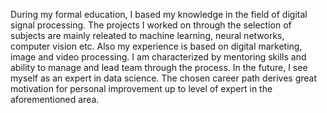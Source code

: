 During my formal education, I based my knowledge in the field of digital signal processing.
The projects I worked on through the selection of subjects are mainly releated to machine learning, neural networks, computer vision etc. 
Also my experience is based on digital marketing, image and video processing.
I am characterized by mentoring skills and ability to manage and lead team through the process.
In the future, I see myself as an expert in data science. The chosen career path derives great motivation for personal improvement
up to level of expert in the aforementioned area.
